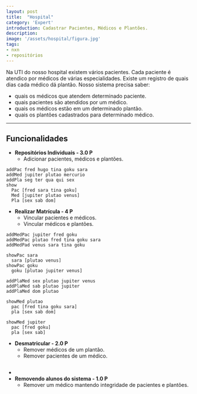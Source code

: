 ```yaml
---
layout: post
title:  "Hospital"
category: 'Expert'
introduction: Cadastrar Pacientes, Médicos e Plantões.
description: 
image: '/assets/hospital/figura.jpg'
tags:
- nxn
- repositórios
---
```


Na UTI do nosso hospital existem vários pacientes. Cada paciente é atendico por médicos de várias especialidades. Existe um registro de quais dias cada médico dá plantão. Nosso sistema precisa saber: 

- quais os médicos que atendem determinado paciente.
- quais pacientes são atendidos por um médico.
- quais os médicos estão em um determinado plantão.
- quais os plantões cadastrados para determinado médico.

---
## Funcionalidades

- **Repositórios Individuais - 3.0 P**
    - Adicionar pacientes, médicos e plantões.

```
addPac fred hugo tina goku sara
addMed jupiter plutao mercurio
addPla seg ter qua qui sex
show
  Pac [fred sara tina goku]
  Med [jupiter plutao venus]
  Pla [sex sab dom]
```
- **Realizar Matrícula - 4 P**
    - Vincular pacientes e médicos.
    - Vincular médicos e plantões.

```
addMedPac jupiter fred goku
addMedPac plutao fred tina goku sara
addMedPad venus sara tina goku

showPac sara
  sara [plutao venus]
showPac goku
  goku [plutao jupiter venus]

addPlaMed sex plutao jupiter venus
addPlaMed sab plutao jupiter
addPlaMed dom plutao

showMed plutao
  pac [fred tina goku sara]
  pla [sex sab dom]

showMed jupiter
  pac [fred goku]
  pla [sex sab]
```

- **Desmatricular - 2.0 P**
    - Remover médicos de um plantão.
    - Remover pacientes de um médico.

```

```

- 
- **Removendo alunos do sistema - 1.0 P**
    - Remover um médico mantendo integridade de pacientes e plantões.

```

```

